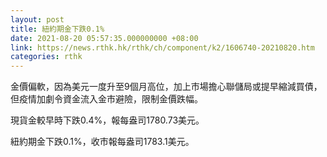 ```yaml
---
layout: post
title: 紐約期金下跌0.1%
date: 2021-08-20 05:57:35.000000000 +08:00
link: https://news.rthk.hk/rthk/ch/component/k2/1606740-20210820.htm
categories: rthk
---
```


金價偏軟，因為美元一度升至9個月高位，加上市場擔心聯儲局或提早縮減買債，但疫情加劇令資金流入金市避險，限制金價跌幅。

現貨金較早時下跌0.4%，報每盎司1780.73美元。

紐約期金下跌0.1%，收市報每盎司1783.1美元。
